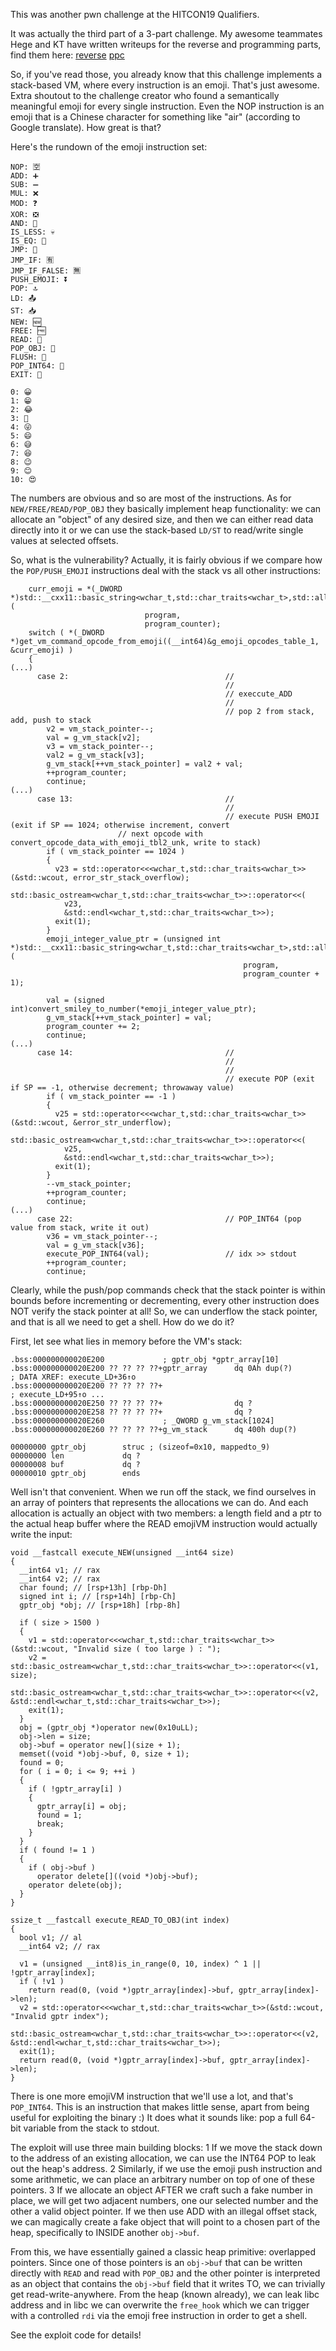 This was another pwn challenge at the HITCON19 Qualifiers.

It was actually the third part of a 3-part challenge. My awesome
teammates Hege and KT have written writeups for the reverse and
programming parts, find them here: [reverse](https://kt.gy/blog/2019/10/hitconctf-2019-quals-reverse-emojivm/) [ppc](https://github.com/sorgloomer/writeups/blob/master/writeups/2019-hitcon-quals/2019-hitcon-quals--emojiivm.md)

So, if you've read those, you already know that this challenge
implements a stack-based VM, where every instruction is an emoji.
That's just awesome. Extra shoutout to the challenge creator who found
a semantically meaningful emoji for every single instruction. Even the
NOP instruction is an emoji that is a Chinese character for something like
"air" (according to Google translate). How great is that?

Here's the rundown of the emoji instruction set:

```
NOP: 🈳
ADD: ➕
SUB: ➖
MUL: ❌
MOD: ❓ 
XOR: ❎
AND: 👫
IS_LESS: 💀
IS_EQ: 💯
JMP: 🚀
JMP_IF: 🈶
JMP_IF_FALSE: 🈚
PUSH_EMOJI: ⏬
POP: 🔝
LD: 📤
ST: 📥
NEW: 🆕
FREE: 🆓
READ: 📄
POP_OBJ: 📝
FLUSH: 🔡
POP_INT64: 🔢
EXIT: 🛑
```

```
0: 😀
1: 😁
2: 😂
3: 🤣
4: 😜
5: 😄
6: 😅
7: 😆
8: 😉
9: 😊
10: 😍
```

The numbers are obvious and so are most of the instructions.
As for `NEW/FREE/READ/POP_OBJ` they basically implement heap
functionality: we can allocate an "object" of any desired size,
and then we can either read data directly into it or we can use
the stack-based `LD/ST` to read/write single values at selected
offsets.

So, what is the vulnerability? Actually, it is fairly obvious if we
compare how the `POP/PUSH_EMOJI` instructions deal with the stack vs
all other instructions:


```
    curr_emoji = *(_DWORD *)std::__cxx11::basic_string<wchar_t,std::char_traits<wchar_t>,std::allocator<wchar_t>>::operator[](
                              program,
                              program_counter);
    switch ( *(_DWORD *)get_vm_command_opcode_from_emoji((__int64)&g_emoji_opcodes_table_1, &curr_emoji) )
    {
(...)
      case 2:                                   // 
                                                // 
                                                // execcute_ADD
                                                // 
                                                // pop 2 from stack, add, push to stack
        v2 = vm_stack_pointer--;
        val = g_vm_stack[v2];
        v3 = vm_stack_pointer--;
        val2 = g_vm_stack[v3];
        g_vm_stack[++vm_stack_pointer] = val2 + val;
        ++program_counter;
        continue;
(...)
      case 13:                                  // 
                                                // 
                                                // execute PUSH EMOJI (exit if SP == 1024; otherwise increment, convert
						// next opcode with convert_opcode_data_with_emoji_tbl2_unk, write to stack)
        if ( vm_stack_pointer == 1024 )
        {
          v23 = std::operator<<<wchar_t,std::char_traits<wchar_t>>(&std::wcout, error_str_stack_overflow);
          std::basic_ostream<wchar_t,std::char_traits<wchar_t>>::operator<<(
            v23,
            &std::endl<wchar_t,std::char_traits<wchar_t>>);
          exit(1);
        }
        emoji_integer_value_ptr = (unsigned int *)std::__cxx11::basic_string<wchar_t,std::char_traits<wchar_t>,std::allocator<wchar_t>>::operator[](
                                                    program,
                                                    program_counter + 1);

        val = (signed int)convert_smiley_to_number(*emoji_integer_value_ptr);
        g_vm_stack[++vm_stack_pointer] = val;
        program_counter += 2;
        continue;
(...)
      case 14:                                  // 
                                                // 
                                                // 
                                                // execute POP (exit if SP == -1, otherwise decrement; throwaway value)
        if ( vm_stack_pointer == -1 )
        {
          v25 = std::operator<<<wchar_t,std::char_traits<wchar_t>>(&std::wcout, &error_str_underflow);
          std::basic_ostream<wchar_t,std::char_traits<wchar_t>>::operator<<(
            v25,
            &std::endl<wchar_t,std::char_traits<wchar_t>>);
          exit(1);
        }
        --vm_stack_pointer;
        ++program_counter;
        continue;
(...)
      case 22:                                  // POP_INT64 (pop value from stack, write it out)
        v36 = vm_stack_pointer--;
        val = g_vm_stack[v36];
        execute_POP_INT64(val);                 // idx >> stdout
        ++program_counter;
        continue;
```

Clearly, while the push/pop commands check that the stack pointer is within bounds before incrementing or decrementing,
every other instruction does NOT verify the stack pointer at all! So, we can underflow the stack pointer, and that is
all we need to get a shell. How do we do it?

First, let see what lies in memory before the VM's stack:

```
.bss:000000000020E200             ; gptr_obj *gptr_array[10]
.bss:000000000020E200 ?? ?? ?? ??+gptr_array      dq 0Ah dup(?)           ; DATA XREF: execute_LD+36↑o
.bss:000000000020E200 ?? ?? ?? ??+                                        ; execute_LD+95↑o ...
.bss:000000000020E250 ?? ?? ?? ??+                dq ?
.bss:000000000020E258 ?? ?? ?? ??+                dq ?
.bss:000000000020E260             ; _QWORD g_vm_stack[1024]
.bss:000000000020E260 ?? ?? ?? ??+g_vm_stack      dq 400h dup(?) 
```

```
00000000 gptr_obj        struc ; (sizeof=0x10, mappedto_9)
00000000 len             dq ?
00000008 buf             dq ?
00000010 gptr_obj        ends
```

Well isn't that convenient. When we run off the stack, we find ourselves in an array of pointers that represents
the allocations we can do. And each allocation is actually an object with two members: a length field and a ptr
to the actual heap buffer where the READ emojiVM instruction would actually write the input:

```
void __fastcall execute_NEW(unsigned __int64 size)
{
  __int64 v1; // rax
  __int64 v2; // rax
  char found; // [rsp+13h] [rbp-Dh]
  signed int i; // [rsp+14h] [rbp-Ch]
  gptr_obj *obj; // [rsp+18h] [rbp-8h]

  if ( size > 1500 )
  {
    v1 = std::operator<<<wchar_t,std::char_traits<wchar_t>>(&std::wcout, "Invalid size ( too large ) : ");
    v2 = std::basic_ostream<wchar_t,std::char_traits<wchar_t>>::operator<<(v1, size);
    std::basic_ostream<wchar_t,std::char_traits<wchar_t>>::operator<<(v2, &std::endl<wchar_t,std::char_traits<wchar_t>>);
    exit(1);
  }
  obj = (gptr_obj *)operator new(0x10uLL);
  obj->len = size;
  obj->buf = operator new[](size + 1);
  memset((void *)obj->buf, 0, size + 1);
  found = 0;
  for ( i = 0; i <= 9; ++i )
  {
    if ( !gptr_array[i] )
    {
      gptr_array[i] = obj;
      found = 1;
      break;
    }
  }
  if ( found != 1 )
  {
    if ( obj->buf )
      operator delete[]((void *)obj->buf);
    operator delete(obj);
  }
}
```

```
ssize_t __fastcall execute_READ_TO_OBJ(int index)
{
  bool v1; // al
  __int64 v2; // rax

  v1 = (unsigned __int8)is_in_range(0, 10, index) ^ 1 || !gptr_array[index];
  if ( !v1 )
    return read(0, (void *)gptr_array[index]->buf, gptr_array[index]->len);
  v2 = std::operator<<<wchar_t,std::char_traits<wchar_t>>(&std::wcout, "Invalid gptr index");
  std::basic_ostream<wchar_t,std::char_traits<wchar_t>>::operator<<(v2, &std::endl<wchar_t,std::char_traits<wchar_t>>);
  exit(1);
  return read(0, (void *)gptr_array[index]->buf, gptr_array[index]->len);
}
```

There is one more emojiVM instruction that we'll use a lot, and that's `POP_INT64`. This is an instruction that makes
little sense, apart from being useful for exploiting the binary :) It does what it sounds like: pop a full 64-bit variable
from the stack to stdout.

The exploit will use three main building blocks:
1 If we move the stack down to the address of an existing allocation, we can use the INT64 POP to leak out the heap's address.
2 Similarly, if we use the emoji push instruction and some arithmetic, we can place an arbitrary number on top of one of these pointers.
3 If we allocate an object AFTER we craft such a fake number in place, we will get two adjacent numbers, one our selected number and
the other a valid object pointer. If we then use ADD with an illegal offset stack, we can magically create a fake object that will point
to a chosen part of the heap, specifically to INSIDE another `obj->buf`.

From this, we have essentially gained a classic heap primitive: overlapped pointers. Since one of those pointers is an `obj->buf`
that can be written directly with `READ` and read with `POP_OBJ` and the other pointer is interpreted as an object that contains
the `obj->buf` field that it writes TO, we can trivially get read-write-anywhere. From the heap (known already), we can leak libc
address and in libc we can overwrite the `free_hook` which we can trigger with a controlled `rdi` via the emoji free instruction in
order to get a shell.

See the exploit code for details! 
